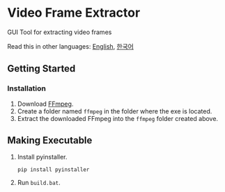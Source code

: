 # Video Frame Extractor

GUI Tool for extracting video frames

Read this in other languages: [English](README.md), [한국어](README.ko-KR.md)

## Getting Started

### Installation

1. Download [FFmpeg](https://ffmpeg.org/).
1. Create a folder named `ffmpeg` in the folder where the exe is located.
1. Extract the downloaded FFmpeg into the `ffmpeg` folder created above.

## Making Executable

1. Install pyinstaller.
    ```
    pip install pyinstaller
    ```
1. Run `build.bat`.
